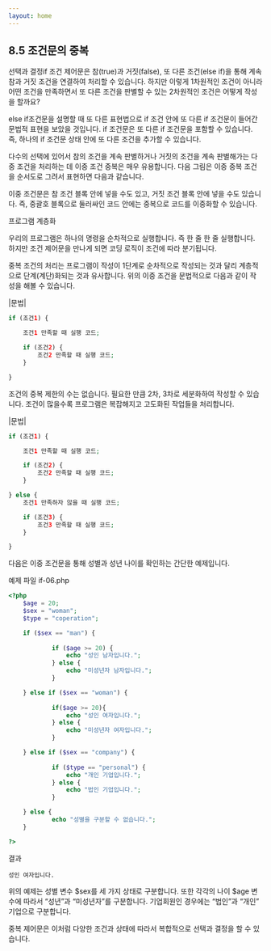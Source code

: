 ```yaml
---
layout: home
---
```

## 8.5 조건문의 중복
선택과 결정if 조건 제어문은 참(true)과 거짓(false), 또 다른 조건(else if)을 통해 계속 참과 거짓 조건을 연결하여 처리할 수 있습니다. 하지만 이렇게 1차원적인 조건이 아니라 어떤 조건을 만족하면서 또 다른 조건을 판별할 수 있는 2차원적인 조건은 어떻게 작성을 할까요?  

else if조건문을 설명할 때 또 다른 표현법으로 if 조건 안에 또 다른 if 조건문이 들어간 문법적 표현을 보았을 것입니다. if 조건문은 또 다른 if 조건문을 포함할 수 있습니다. 즉, 하나의 if 조건문 상태 안에 또 다른 조건을 추가할 수 있습니다.  

다수의 선택에 있어서 참의 조건을 계속 판별하거나 거짓의 조건을 계속 판별해가는 다중 조건을 처리하는 데 이중 조건 중복은 매우 유용합니다.
다음 그림은 이중 중복 조건을 순서도로 그려서 표현하면 다음과 같습니다.  

 

이중 조건문은 참 조건 블록 안에 넣을 수도 있고, 거짓 조건 블록 안에 넣을 수도 있습니다. 즉, 중괄호 블록으로 둘러싸인 코드 안에는 중복으로 코드를 이중화할 수 있습니다.  

프로그램 계층화  

우리의 프로그램은 하나의 명령을 순차적으로 실행합니다. 즉 한 줄 한 줄 실행합니다. 하지만 조건 제어문을 만나게 되면 코딩 로직이 조건에 따라 분기됩니다.   

중복 조건의 처리는 프로그램이 작성이 1단계로 순차적으로 작성되는 것과 달리 계층적으로 단계(계단)화되는 것과 유사합니다. 위의 이중 조건을 문법적으로 다음과 같이 작성을 해볼 수 있습니다.  

|문법|
```php
if (조건1) {

	조건1 만족할 때 실행 코드;

	if (조건2) {
		조건2 만족할 때 실행 코드;  
	}

}
```

조건의 중복 제한의 수는 없습니다. 필요한 만큼 2차, 3차로 세분화하여 작성할 수 있습니다. 조건이 많을수록 프로그램은 복잡해지고 고도화된 작업들을 처리합니다.  

|문법|
```php
if (조건1) {

	조건1 만족할 때 실행 코드;

	if (조건2) {
		조건2 만족할 때 실행 코드;  
	}

} else {
	조건1 만족하자 않을 때 실행 코드;

	if (조건3) {
		조건3 만족할 때 실행 코드;  
	}

}
```

다음은 이중 조건문을 통해 성별과 성년 나이를 확인하는 간단한 예제입니다.  

예제 파일 if-06.php
```php
<?php
	$age = 20;
  	$sex = "woman";
  	$type = "coperation";

  	if ($sex == "man") {
    	
    		if ($age >= 20) {
      			echo "성인 남자입니다.";
    		} else {
      			echo "미성년자 남자입니다.";
    		}

  	} else if ($sex == "woman") {
    	
    		if($age >= 20){
      			echo "성인 여자입니다.";
    		} else {
      			echo "미성년자 여자입니다.";
    		}

  	} else if ($sex == "company") {
    	
    		if ($type == "personal") {
      			echo "개인 기업입니다.";
    		} else {
    			echo "법인 기업입니다.";
    		}

	} else {
    		echo "성별을 구분할 수 없습니다.";
	}

?>
```

결과
```
성인 여자입니다.
```

위의 예제는 성별 변수 $sex를 세 가지 상태로 구분합니다. 또한 각각의 나이 $age 변수에 따라서 “성년”과 “미성년자”를 구분합니다. 기업회원인 경우에는 “법인”과 “개인” 기업으로 구분합니다.  

중복 제어문은 이처럼 다양한 조건과 상태에 따라서 복합적으로 선택과 결정을 할 수 있습니다.  


